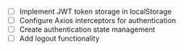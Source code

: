 - [ ] Implement JWT token storage in localStorage
- [ ] Configure Axios interceptors for authentication
- [ ] Create authentication state management
- [ ] Add logout functionality
